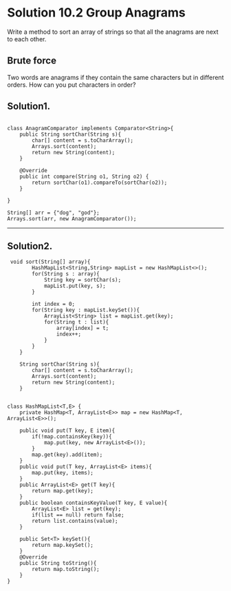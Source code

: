 # Solution 10.2 Group Anagrams
Write a method to sort an array of strings so that all the anagrams are next to each other.

## Brute force
Two words are anagrams if they contain the same characters but in different orders. How can you put characters in order?  

## Solution1. 
```

class AnagramComparator implements Comparator<String>{
    public String sortChar(String s){
        char[] content = s.toCharArray();
        Arrays.sort(content);
        return new String(content);
    }

    @Override
    public int compare(String o1, String o2) {
        return sortChar(o1).compareTo(sortChar(o2));
    }

}

String[] arr = {"dog", "god"};
Arrays.sort(arr, new AnagramComparator());
```

---
## Solution2.
```
 void sort(String[] array){
        HashMapList<String,String> mapList = new HashMapList<>();
        for(String s : array){
            String key = sortChar(s);
            mapList.put(key, s);
        }

        int index = 0;
        for(String key : mapList.keySet()){
            ArrayList<String> list = mapList.get(key);
            for(String t : list){
                array[index] = t;
                index++;
            }
        }
    }

    String sortChar(String s){
        char[] content = s.toCharArray();
        Arrays.sort(content);
        return new String(content);
    }


class HashMapList<T,E> {
    private HashMap<T, ArrayList<E>> map = new HashMap<T, ArrayList<E>>();

    public void put(T key, E item){
        if(!map.containsKey(key)){
            map.put(key, new ArrayList<E>());
        }
        map.get(key).add(item);
    }
    public void put(T key, ArrayList<E> items){
        map.put(key, items);
    }
    public ArrayList<E> get(T key){
        return map.get(key);
    }
    public boolean containsKeyValue(T key, E value){
        ArrayList<E> list = get(key);
        if(list == null) return false;
        return list.contains(value);
    }

    public Set<T> keySet(){
        return map.keySet();
    }
    @Override
    public String toString(){
        return map.toString();
    }
}

```